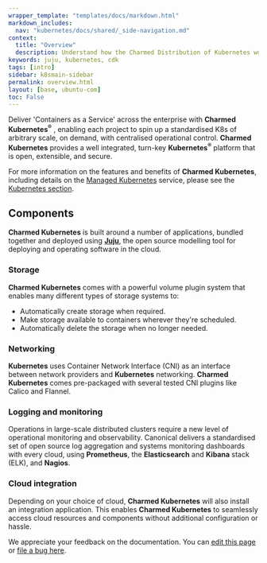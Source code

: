 ```yaml
---
wrapper_template: "templates/docs/markdown.html"
markdown_includes:
  nav: "kubernetes/docs/shared/_side-navigation.md"
context:
  title: "Overview"
  description: Understand how the Charmed Distribution of Kubernetes works.
keywords: juju, kubernetes, cdk
tags: [intro]
sidebar: k8smain-sidebar
permalink: overview.html
layout: [base, ubuntu-com]
toc: False
---
```


Deliver 'Containers as a Service' across the enterprise with
**Charmed Kubernetes<sup>&reg;</sup>** , enabling each
project to spin up a standardised K8s of arbitrary scale, on demand, with centralised
operational control. **Charmed Kubernetes** provides a well integrated, turn-key
**Kubernetes<sup>&reg;</sup>** platform that is open, extensible, and secure.

For more information on the features and benefits of **Charmed Kubernetes**, including details on the
[Managed Kubernetes][managedk8s] service, please see the [Kubernetes section][cdk].

## Components

**Charmed Kubernetes** is built around a number of applications, bundled together and deployed using
[**Juju**][juju], the open source modelling tool for deploying and operating software in
the cloud.

### Storage

**Charmed Kubernetes** comes with a powerful volume plugin system that enables many different types
of storage systems to:

- Automatically create storage when required.
- Make storage available to containers wherever they're scheduled.
- Automatically delete the storage when no longer needed.

### Networking

**Kubernetes** uses Container Network Interface (CNI) as an interface between
network providers and **Kubernetes** networking. **Charmed Kubernetes** comes pre-packaged with
several tested CNI plugins like Calico and Flannel.

### Logging and monitoring

Operations in large-scale distributed clusters require a new level of operational
monitoring and observability. Canonical delivers a standardised set of open source log
aggregation and systems monitoring dashboards with every cloud, using
**Prometheus**, the **Elasticsearch** and **Kibana** stack (ELK), and **Nagios**.

### Cloud integration

Depending on your choice of cloud, **Charmed Kubernetes** will also install an integration application.
This enables **Charmed Kubernetes** to seamlessly access cloud resources and components without
additional configuration or hassle.

<!-- LINKS -->

[managedk8s]: /kubernetes/managed
[maas]: https://maas.io
[cdk]: /kubernetes
[juju]: https://jujucharms.com

<!-- FEEDBACK -->
<div class="p-notification--information">
  <p class="p-notification__response">
    We appreciate your feedback on the documentation. You can
    <a href="https://github.com/charmed-kubernetes/kubernetes-docs/edit/master/pages/k8s/overview.md" class="p-notification__action">edit this page</a>
    or
    <a href="https://github.com/charmed-kubernetes/kubernetes-docs/issues/new" class="p-notification__action">file a bug here</a>.
  </p>
</div>
